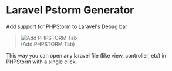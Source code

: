 # Laravel Pstorm Generator

Add support for PHPStorm to Laravel's Debug bar

> ![Add PHPSTORM Tab](https://cdn.articlevideorobot.com/hosted/27-12-2022/laravel-12f1.webp)  
> (Add PHPSTORM Tab)

This way you can open any laravel file (like view,
controller, etc) in PHPStorm with a single click.

